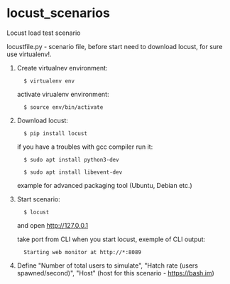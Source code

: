 # locust_scenarios
Locust load test scenario

locustfile.py - scenario file, before start need to download locust, for sure use virtualenv!.

1. Create virtualnev environment: 

         $ virtualenv env
   
   activate virualenv environment:

         $ source env/bin/activate

2. Download locust:

         $ pip install locust
   
   if you have a troubles with gcc compiler run it: 
         
         $ sudo apt install python3-dev
         
         $ sudo apt install libevent-dev
   
   example for advanced packaging tool (Ubuntu, Debian etc.)

3. Start scenario: 

         $ locust 
   
   and open http://127.0.0.1
   
   take port from CLI when you start locust, exemple of CLI output: 

         Starting web monitor at http://*:8089
   
4. Define "Number of total users to simulate", "Hatch rate (users spawned/second)", "Host" (host for this scenario - https://bash.im)
